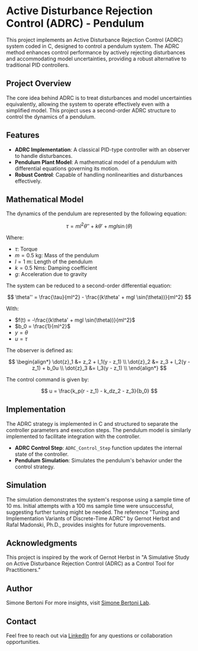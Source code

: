 # Active Disturbance Rejection Control (ADRC) - Pendulum

This project implements an Active Disturbance Rejection Control (ADRC) system coded in C, designed to control a pendulum system. The ADRC method enhances control performance by actively rejecting disturbances and accommodating model uncertainties, providing a robust alternative to traditional PID controllers.

## Project Overview

The core idea behind ADRC is to treat disturbances and model uncertainties equivalently, allowing the system to operate effectively even with a simplified model. This project uses a second-order ADRC structure to control the dynamics of a pendulum.

## Features

- **ADRC Implementation**: A classical PID-type controller with an observer to handle disturbances.
- **Pendulum Plant Model**: A mathematical model of a pendulum with differential equations governing its motion.
- **Robust Control**: Capable of handling nonlinearities and disturbances effectively.

## Mathematical Model

The dynamics of the pendulum are represented by the following equation:

$$ \tau = m l^2 \theta'' + k \theta' + m g l \sin(\theta) $$

Where:

- $\tau$: Torque
- $m = 0.5 ~ \text{kg}$: Mass of the pendulum
- $l = 1 ~ \text{m}$: Length of the pendulum
- $k = 0.5 ~ \text{Nms}$: Damping coefficient
- $g$: Acceleration due to gravity

The system can be reduced to a second-order differential equation:

$$ \theta'' = \frac{\tau}{ml^2} - \frac{(k\theta' + mgl \sin(\theta))}{ml^2} $$

With:

- $f(t) = -\frac{(k\theta' + mgl \sin(\theta))}{ml^2}$
- $b_0 = \frac{1}{ml^2}$
- $y = \theta$
- $u = \tau$

The observer is defined as:

$$
\begin{align*}
\dot{z}_1 &= z_2 + l_1(y - z_1) \\
\dot{z}_2 &= z_3 + l_2(y - z_1) + b_0u \\
\dot{z}_3 &= l_3(y - z_1) \\
\end{align*}
$$

The control command is given by:

$$ u = \frac{k_p(r - z_1) - k_dz_2 - z_3}{b_0} $$

## Implementation

The ADRC strategy is implemented in C and structured to separate the controller parameters and execution steps. The pendulum model is similarly implemented to facilitate integration with the controller.

- **ADRC Control Step**: `ADRC_Control_Step` function updates the internal state of the controller.
- **Pendulum Simulation**: Simulates the pendulum's behavior under the control strategy.

## Simulation

The simulation demonstrates the system's response using a sample time of 10 ms. Initial attempts with a 100 ms sample time were unsuccessful, suggesting further tuning might be needed. The reference "Tuning and Implementation Variants of Discrete-Time ADRC" by Gernot Herbst and Rafal Madonski, Ph.D., provides insights for future improvements.

## Acknowledgments
This project is inspired by the work of Gernot Herbst in "A Simulative Study on Active Disturbance Rejection Control (ADRC) as a Control Tool for Practitioners."

## Author
Simone Bertoni
For more insights, visit [Simone Bertoni Lab](https://simonebertonilab.com/).

## Contact
Feel free to reach out via [LinkedIn](https://www.linkedin.com/in/simone-bertoni-control-eng/) for any questions or collaboration opportunities.
